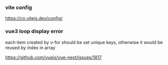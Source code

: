 ### vite config
https://cn.vitejs.dev/config/


### vue3 loop display error
each item created by v-for should be set unique keys, otherwise it would be reused by index in array

https://github.com/vuejs/vue-next/issues/1817



